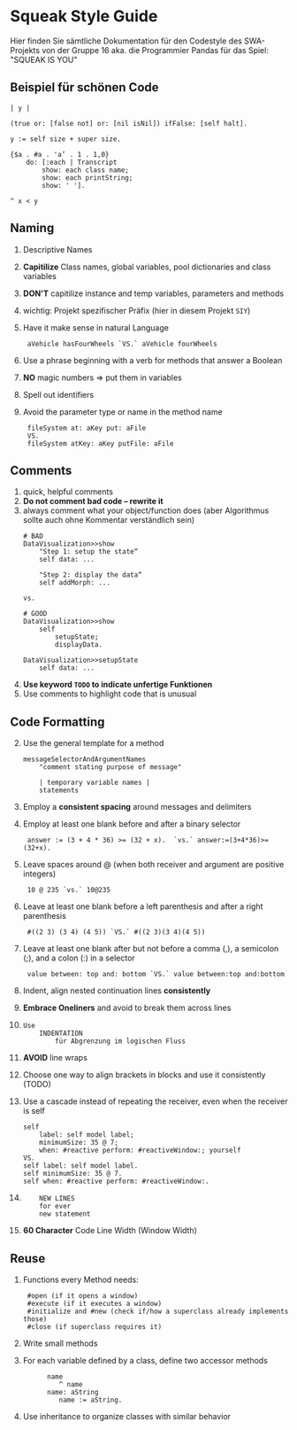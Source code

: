 # Squeak Style Guide

Hier finden Sie sämtliche Dokumentation für den Codestyle des SWA-Projekts von der Gruppe 16 aka. die Programmier Pandas für das Spiel: "SQUEAK IS YOU" 

## Beispiel für schönen Code

```smalltalk
| y |

(true or: [false not] or: [nil isNil]) ifFalse: [self halt].

y := self size + super size.

{$a . #a . 'a’ . 1 . 1,0}
    do: [:each | Transcript
        show: each class name;
        show: each printString;
        show: ' '].

^ x < y
```

## Naming

1. Descriptive Names
2. **Capitilize** Class names, global variables, pool dictionaries and class variables
3. **DON'T** capitilize instance and temp variables, parameters and methods
4. wichtig: Projekt spezifischer Präfix (hier in diesem Projekt `SIY`)
5. Have it make sense in natural Language
    
        aVehicle hasFourWheels `VS.` aVehicle fourWheels
6. Use a phrase beginning with a verb for methods that answer a Boolean
7. __NO__ magic numbers => put them in variables
8. Spell out identifiers
9. Avoid the parameter type or name in the method name
    
        fileSystem at: aKey put: aFile
        VS. 
        fileSystem atKey: aKey putFile: aFile

## Comments

1. quick, helpful comments
2. **Do not comment bad code – rewrite it**
3. always comment what your object/function does (aber Algorithmus sollte auch ohne Kommentar verständlich sein)
    ```
    # BAD
    DataVisualization>>show 
        "Step 1: setup the state“ 
        self data: ...

        "Step 2: display the data“ 
        self addMorph: ... 

    vs.

    # GOOD
    DataVisualization>>show 
        self
            setupState; 
            displayData.

    DataVisualization>>setupState 
        self data: ...
    ```
4. **Use keyword `TODO` to indicate unfertige Funktionen**
5. Use comments to highlight code that is unusual

## Code Formatting

2. Use the general template for a method
    ```
    messageSelectorAndArgumentNames
        "comment stating purpose of message"

        | temporary variable names | 
        statements
    ```
3. Employ a **consistent spacing** around messages and delimiters
4. Employ at least one blank before and after a binary selector

        answer := (3 + 4 * 36) >= (32 + x).  `vs.` answer:=(3+4*36)>=(32+x).

5. Leave spaces around @ (when both receiver and argument are positive integers) 

        10 @ 235 `vs.` 10@235

6. Leave at least one blank before a left parenthesis and after a right parenthesis

        #((2 3) (3 4) (4 5)) `VS.` #((2 3)(3 4)(4 5))

7. Leave at least one blank after but not before a comma (,), a semicolon (;), and a colon (:) in a selector

        value between: top and: bottom `VS.` value between:top and:bottom

8. Indent, align nested continuation lines **consistently**

9. **Embrace Oneliners** and avoid to break them across lines
10.     Use 
            INDENTATION
                für Abgrenzung im logischen Fluss 
12. **AVOID** line wraps
13. Choose one way to align brackets in blocks and use it consistently (TODO)

14. Use a cascade instead of repeating the receiver, even when the receiver is self
    ```smalltalk
    self
        label: self model label;
        minimumSize: 35 @ 7;
        when: #reactive perform: #reactiveWindow:; yourself 
    VS.
    self label: self model label.
    self minimumSize: 35 @ 7.
    self when: #reactive perform: #reactiveWindow:.
    ```
17.         NEW LINES 
            for ever 
            new statement

20. **60 Character** Code Line Width (Window Width)

## Reuse
1. Functions every Method needs:
        
        #open (if it opens a window)
        #execute (if it executes a window)
        #initialize and #new (check if/how a superclass already implements those)
        #close (if superclass requires it)
2. Write small methods
3. For each variable defined by a class, define two accessor methods

             name
                ^ name
             name: aString 
                name := aString.
4. Use inheritance to organize classes with similar behavior
